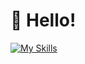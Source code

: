 # 👋 Hello!

[![My Skills](https://skillicons.dev/icons?i=js,ts,nodejs,react,docker)](https://skillicons.dev)
